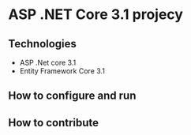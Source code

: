 # ASP .NET Core 3.1 projecy
## Technologies 
- ASP .Net core 3.1
- Entity Framework Core 3.1
## How	to configure and run 
## How to contribute 